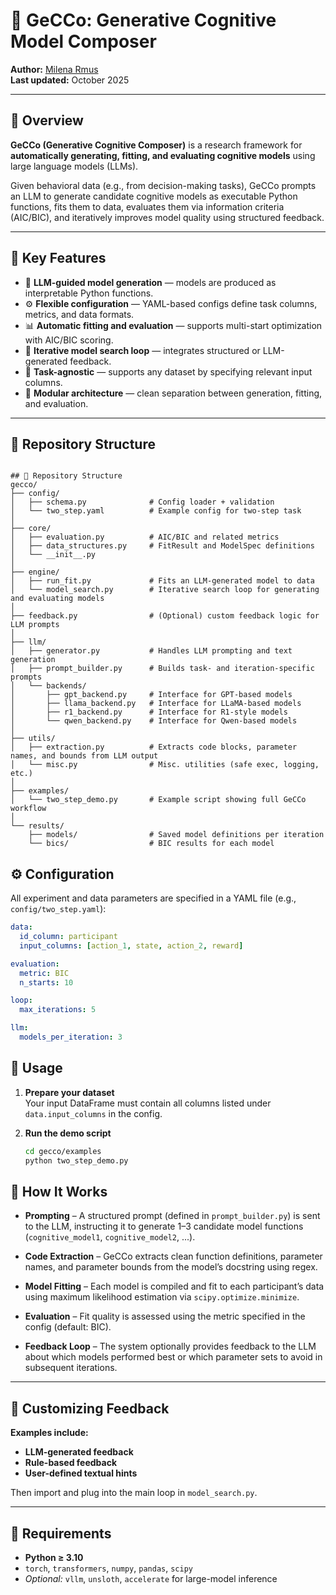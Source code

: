 # 🧠 GeCCo: Generative Cognitive Model Composer

**Author:** [Milena Rmus](https://github.com/MilenaCCNlab)  
**Last updated:** October 2025

---

## 📘 Overview

**GeCCo (Generative Cognitive Composer)** is a research framework for **automatically generating, fitting, and evaluating cognitive models** using large language models (LLMs).

Given behavioral data (e.g., from decision-making tasks), GeCCo prompts an LLM to generate candidate cognitive models as executable Python functions, fits them to data, evaluates them via information criteria (AIC/BIC), and iteratively improves model quality using structured feedback.

---

## 🧩 Key Features

- 🧠 **LLM-guided model generation** — models are produced as interpretable Python functions.
- ⚙️ **Flexible configuration** — YAML-based configs define task columns, metrics, and data formats.
- 📊 **Automatic fitting and evaluation** — supports multi-start optimization with AIC/BIC scoring.
- 🔁 **Iterative model search loop** — integrates structured or LLM-generated feedback.
- 🧮 **Task-agnostic** — supports any dataset by specifying relevant input columns.
- 🧱 **Modular architecture** — clean separation between generation, fitting, and evaluation.

---

## 📂 Repository Structure

```text

## 📁 Repository Structure
gecco/
├── config/
│   ├── schema.py              # Config loader + validation
│   └── two_step.yaml          # Example config for two-step task
│
├── core/
│   ├── evaluation.py          # AIC/BIC and related metrics
│   ├── data_structures.py     # FitResult and ModelSpec definitions
│   └── __init__.py
│
├── engine/
│   ├── run_fit.py             # Fits an LLM-generated model to data
│   └── model_search.py        # Iterative search loop for generating and evaluating models
│
├── feedback.py                # (Optional) custom feedback logic for LLM prompts
│
├── llm/
│   ├── generator.py           # Handles LLM prompting and text generation
│   ├── prompt_builder.py      # Builds task- and iteration-specific prompts
│   └── backends/
│       ├── gpt_backend.py     # Interface for GPT-based models
│       ├── llama_backend.py   # Interface for LLaMA-based models
│       ├── r1_backend.py      # Interface for R1-style models
│       └── qwen_backend.py    # Interface for Qwen-based models
│
├── utils/
│   ├── extraction.py          # Extracts code blocks, parameter names, and bounds from LLM output
│   └── misc.py                # Misc. utilities (safe exec, logging, etc.)
│
├── examples/
│   └── two_step_demo.py       # Example script showing full GeCCo workflow
│
└── results/
    ├── models/                # Saved model definitions per iteration
    └── bics/                  # BIC results for each model

```
## ⚙️ Configuration

All experiment and data parameters are specified in a YAML file (e.g., `config/two_step.yaml`):

```yaml
data:
  id_column: participant
  input_columns: [action_1, state, action_2, reward]

evaluation:
  metric: BIC
  n_starts: 10

loop:
  max_iterations: 5

llm:
  models_per_iteration: 3
```
## 🚀 Usage

1. **Prepare your dataset**  
   Your input DataFrame must contain all columns listed under `data.input_columns` in the config.

2. **Run the demo script**
   ```bash
   cd gecco/examples
   python two_step_demo.py
    ```

## 🧪 How It Works

- **Prompting** – A structured prompt (defined in `prompt_builder.py`) is sent to the LLM, instructing it to generate 1–3 candidate model functions (`cognitive_model1`, `cognitive_model2`, ...).

- **Code Extraction** – GeCCo extracts clean function definitions, parameter names, and parameter bounds from the model’s docstring using regex.

- **Model Fitting** – Each model is compiled and fit to each participant’s data using maximum likelihood estimation via `scipy.optimize.minimize`.

- **Evaluation** – Fit quality is assessed using the metric specified in the config (default: BIC).

- **Feedback Loop** – The system optionally provides feedback to the LLM about which models performed best or which parameter sets to avoid in subsequent iterations.

---

## 💬 Customizing Feedback

**Examples include:**
- **LLM-generated feedback**
- **Rule-based feedback**
- **User-defined textual hints**

Then import and plug into the main loop in `model_search.py`.

---

## 🧰 Requirements

- **Python ≥ 3.10**
- `torch`, `transformers`, `numpy`, `pandas`, `scipy`
- *Optional:* `vllm`, `unsloth`, `accelerate` for large-model inference




